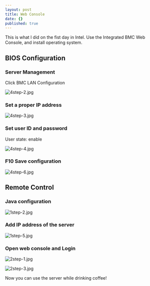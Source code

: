 ```yaml
---
layout: post
title: Web Console
date: {}
published: true
---
```


This is what I did on the fist day in Intel. Use the Integrated BMC Web Console, and install operating system.              

## BIOS Configuration

### Server Management
Click BMC LAN Configuration

![4step-2.jpg]({{site.baseurl}}/_posts/4step-2.jpg)

### Set a proper IP address

![4step-3.jpg]({{site.baseurl}}/_posts/4step-3.jpg)

### Set user ID and password
User state: enable

![4step-4.jpg]({{site.baseurl}}/_posts/4step-4.jpg)

### F10 Save configuration

![4step-6.jpg]({{site.baseurl}}/_posts/4step-6.jpg)

## Remote Control

### Java configuration

![1step-2.jpg]({{site.baseurl}}/_posts/1step-2.jpg)

### Add IP address of the server

![1step-5.jpg]({{site.baseurl}}/_posts/1step-5.jpg)

### Open web console and Login

![2step-1.jpg]({{site.baseurl}}/_posts/2step-1.jpg)

![2step-3.jpg]({{site.baseurl}}/_posts/2step-3.jpg)

Now you can use the server while drinking coffee!







